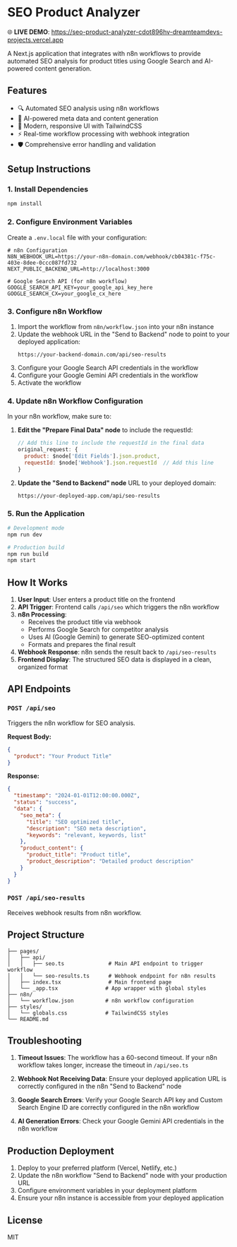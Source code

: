 # SEO Product Analyzer

🌐 **LIVE DEMO**: https://seo-product-analyzer-cdot896hv-dreamteamdevs-projects.vercel.app

A Next.js application that integrates with n8n workflows to provide automated SEO analysis for product titles using Google Search and AI-powered content generation.

## Features

- 🔍 Automated SEO analysis using n8n workflows
- 🤖 AI-powered meta data and content generation
- 🎨 Modern, responsive UI with TailwindCSS
- ⚡ Real-time workflow processing with webhook integration
- 🛡️ Comprehensive error handling and validation

## Setup Instructions

### 1. Install Dependencies

```bash
npm install
```

### 2. Configure Environment Variables

Create a `.env.local` file with your configuration:

```env
# n8n Configuration
N8N_WEBHOOK_URL=https://your-n8n-domain.com/webhook/cb04381c-f75c-403e-8dee-0ccc087fd732
NEXT_PUBLIC_BACKEND_URL=http://localhost:3000

# Google Search API (for n8n workflow)
GOOGLE_SEARCH_API_KEY=your_google_api_key_here
GOOGLE_SEARCH_CX=your_google_cx_here
```

### 3. Configure n8n Workflow

1. Import the workflow from `n8n/workflow.json` into your n8n instance
2. Update the webhook URL in the "Send to Backend" node to point to your deployed application:
   ```
   https://your-backend-domain.com/api/seo-results
   ```
3. Configure your Google Search API credentials in the workflow
4. Configure your Google Gemini API credentials in the workflow
5. Activate the workflow

### 4. Update n8n Workflow Configuration

In your n8n workflow, make sure to:

1. **Edit the "Prepare Final Data" node** to include the requestId:
   ```javascript
   // Add this line to include the requestId in the final data
   original_request: {
     product: $node['Edit Fields'].json.product,
     requestId: $node['Webhook'].json.requestId  // Add this line
   }
   ```

2. **Update the "Send to Backend" node** URL to your deployed domain:
   ```
   https://your-deployed-app.com/api/seo-results
   ```

### 5. Run the Application

```bash
# Development mode
npm run dev

# Production build
npm run build
npm start
```

## How It Works

1. **User Input**: User enters a product title on the frontend
2. **API Trigger**: Frontend calls `/api/seo` which triggers the n8n workflow
3. **n8n Processing**: 
   - Receives the product title via webhook
   - Performs Google Search for competitor analysis
   - Uses AI (Google Gemini) to generate SEO-optimized content
   - Formats and prepares the final result
4. **Webhook Response**: n8n sends the result back to `/api/seo-results`
5. **Frontend Display**: The structured SEO data is displayed in a clean, organized format

## API Endpoints

### `POST /api/seo`
Triggers the n8n workflow for SEO analysis.

**Request Body:**
```json
{
  "product": "Your Product Title"
}
```

**Response:**
```json
{
  "timestamp": "2024-01-01T12:00:00.000Z",
  "status": "success",
  "data": {
    "seo_meta": {
      "title": "SEO optimized title",
      "description": "SEO meta description",
      "keywords": "relevant, keywords, list"
    },
    "product_content": {
      "product_title": "Product title",
      "product_description": "Detailed product description"
    }
  }
}
```

### `POST /api/seo-results`
Receives webhook results from n8n workflow.

## Project Structure

```
├── pages/
│   ├── api/
│   │   ├── seo.ts              # Main API endpoint to trigger workflow
│   │   └── seo-results.ts      # Webhook endpoint for n8n results
│   ├── index.tsx               # Main frontend page
│   └── _app.tsx               # App wrapper with global styles
├── n8n/
│   └── workflow.json          # n8n workflow configuration
├── styles/
│   └── globals.css            # TailwindCSS styles
└── README.md
```

## Troubleshooting

1. **Timeout Issues**: The workflow has a 60-second timeout. If your n8n workflow takes longer, increase the timeout in `/api/seo.ts`

2. **Webhook Not Receiving Data**: Ensure your deployed application URL is correctly configured in the n8n "Send to Backend" node

3. **Google Search Errors**: Verify your Google Search API key and Custom Search Engine ID are correctly configured in the n8n workflow

4. **AI Generation Errors**: Check your Google Gemini API credentials in the n8n workflow

## Production Deployment

1. Deploy to your preferred platform (Vercel, Netlify, etc.)
2. Update the n8n workflow "Send to Backend" node with your production URL
3. Configure environment variables in your deployment platform
4. Ensure your n8n instance is accessible from your deployed application

## License

MIT